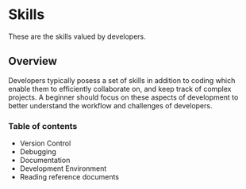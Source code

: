 # Skills
These are the skills valued by developers. 

## Overview
Developers typically posess a set of skills in addition to coding which enable them to efficiently collaborate on, and keep track of complex projects. 
A beginner should focus on these aspects of development to better understand the workflow and challenges of developers.

### Table of contents
+ Version Control
+ Debugging
+ Documentation
+ Development Environment
+ Reading reference documents
